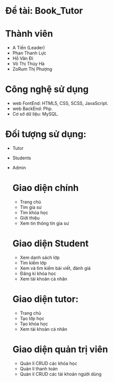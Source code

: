 # Đề tài: Book_Tutor

# Thành viên
- A Tiến (Leader)
- Phan Thanh Lực
- Hồ Văn Đi
- Võ Thị Thúy Hà
- ZoRum Thị Phượng

# Công nghệ sử dụng
- web FontEnd:    HTML5, CSS, SCSS, JavaScript.
- web BackEnd:    Php.
- Cơ sở dữ liệu:  MySQL.

# Đối tượng sử dụng:
- Tutor
- Students
- Admin

   # Giao diện chính
   - Trang chủ
   - Tìm gia sư
   - Tìm khóa học
   - Giới thiệu
   - Xem tin thông tin gia sư
   
   # Giao diện Student
   - Xem danh sách lớp
   - Tìm kiếm lớp
   - Xem và tìm kiếm bài viết, đánh giá
   - Đăng kí khóa học
   - Xem tài khoản cá nhân
   
   # Giao diện tutor:
    - Trang chủ
    - Tạo lớp học
    - Tạo khóa học
    - Xem tài khoản cá nhân
    
   # Giao diện quản trị viên
     - Quản lí CRUD các khóa học
     - Quản lí thanh toán
     - Quản lí CRUD các tài khoản người dùng
   
